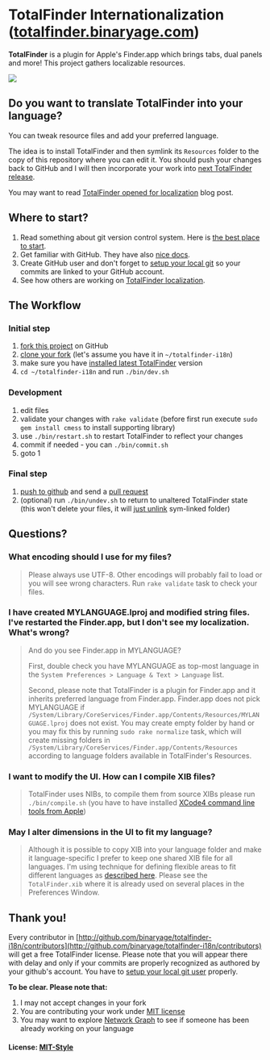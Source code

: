 # TotalFinder Internationalization ([totalfinder.binaryage.com](http://totalfinder.binaryage.com))

**TotalFinder** is a plugin for Apple's Finder.app which brings tabs, dual panels and more! This project gathers localizable resources.

<img src="http://totalfinder.binaryage.com/shared/img/totalfinder-mainshot.png">

## Do you want to translate TotalFinder into your language?

You can tweak resource files and add your preferred language.

The idea is to install TotalFinder and then symlink its `Resources` folder to the copy of this repository where you can edit it.
You should push your changes back to GitHub and I will then incorporate your work into [next TotalFinder release](http://totalfinder.binaryage.com/beta-changes).

You may want to read [TotalFinder opened for localization](http://blog.binaryage.com/totalfinder-localization/) blog post.

## Where to start?

1. Read something about git version control system. Here is [the best place to start](http://git-scm.com/documentation).
2. Get familiar with GitHub. They have also [nice docs](http://help.github.com).
3. Create GitHub user and don't forget to [setup your local git](http://help.github.com/mac-set-up-git) so your commits are linked to your GitHub account.
4. See how others are working on [TotalFinder localization](http://github.com/binaryage/totalfinder-i18n/network).

## The Workflow

### Initial step

1. [fork this project](http://help.github.com/fork-a-repo) on GitHub
2. [clone your fork](http://help.github.com/remotes) (let's assume you have it in `~/totalfinder-i18n`)
3. make sure you have [installed latest TotalFinder](http://totalfinder.binaryage.com/beta-changes) version
4. `cd ~/totalfinder-i18n` and run `./bin/dev.sh`

### Development

1. edit files
2. validate your changes with `rake validate` (before first run execute `sudo gem install cmess` to install supporting library)
3. use `./bin/restart.sh` to restart TotalFinder to reflect your changes
4. commit if needed - you can `./bin/commit.sh`
5. goto 1

### Final step

1. [push to github](http://help.github.com/remotes) and send a [pull request](http://help.github.com/pull-requests)
2. (optional) run `./bin/undev.sh` to return to unaltered TotalFinder state (this won't delete your files, it will [just unlink](totalfinder-i18n/blob/master/undev.sh) sym-linked folder)

## Questions?

### What encoding should I use for my files?
> Please always use UTF-8. Other encodings will probably fail to load or you will see wrong characters. Run `rake validate` task to check your files.

### I have created MYLANGUAGE.lproj and modified string files.<br>I've restarted the Finder.app, but I don't see my localization. What's wrong?
> And do you see Finder.app in MYLANGUAGE?
>
> First, double check you have MYLANGUAGE as top-most language in the `System Preferences > Language & Text > Language` list.
>
> Second, please note that TotalFinder is a plugin for Finder.app and it inherits preferred language from Finder.app. Finder.app does not pick MYLANGUAGE if `/System/Library/CoreServices/Finder.app/Contents/Resources/MYLANGUAGE.lproj` does not exist. You may create empty folder by hand or you may fix this by running `sudo rake normalize` task, which will create missing folders in `/System/Library/CoreServices/Finder.app/Contents/Resources` according to language folders available in TotalFinder's Resources.

### I want to modify the UI. How can I compile XIB files?
> TotalFinder uses NIBs, to compile them from source XIBs please run `./bin/compile.sh` (you have to have installed [XCode4 command line tools from Apple](http://developer.apple.com/technologies/tools/xcode.html))

### May I alter dimensions in the UI to fit my language?
> Although it is possible to copy XIB into your language folder and make it language-specific I prefer to keep one shared XIB file for all languages. I'm using technique for defining flexible areas to fit different languages as [described here](http://code.google.com/p/google-toolbox-for-mac/wiki/UILocalization). Please see the `TotalFinder.xib` where it is already used on several places in the Preferences Window.

## Thank you!

Every contributor in [http://github.com/binaryage/totalfinder-i18n/contributors](http://github.com/binaryage/totalfinder-i18n/contributors) will get a free TotalFinder license. Please note that you will appear there with delay and only if your commits are properly recognized as authored by your github's account. You have to [setup your local git user](http://help.github.com/git-email-settings) properly.

**To be clear. Please note that:**

1. I may not accept changes in your fork
2. You are contributing your work under [MIT license](totalfinder-i18n/raw/master/license.txt)
3. You may want to explore [Network Graph](http://github.com/binaryage/totalfinder-i18n/network) to see if someone has been already working on your language

#### License: [MIT-Style](https://raw.github.com/binaryage/totalfinder-i18n/master/license.txt)